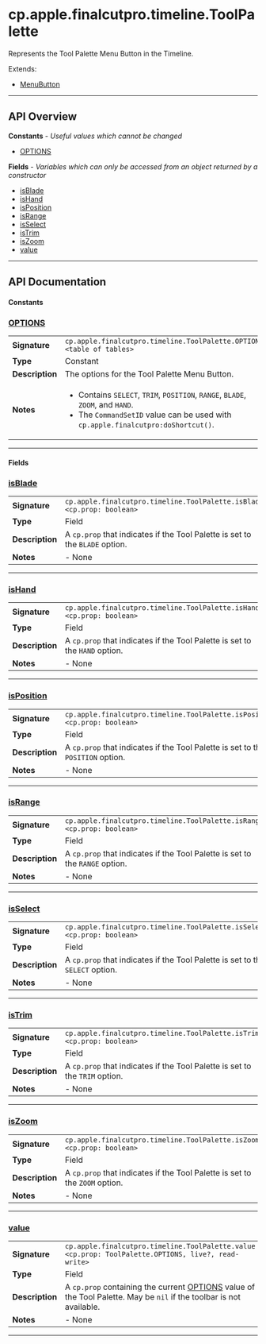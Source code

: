 # cp.apple.finalcutpro.timeline.ToolPalette

Represents the Tool Palette Menu Button in the Timeline.

Extends:
 * [MenuButton](cp.ui.MenuButton.md)

---

## API Overview
**Constants** - _Useful values which cannot be changed_
 * [OPTIONS](#options)

**Fields** - _Variables which can only be accessed from an object returned by a constructor_
 * [isBlade](#isblade)
 * [isHand](#ishand)
 * [isPosition](#isposition)
 * [isRange](#isrange)
 * [isSelect](#isselect)
 * [isTrim](#istrim)
 * [isZoom](#iszoom)
 * [value](#value)


---

## API Documentation

#### Constants


### [OPTIONS](#options)

|                                             |                                                                                     |
| --------------------------------------------|-------------------------------------------------------------------------------------|
| **Signature**                               | `cp.apple.finalcutpro.timeline.ToolPalette.OPTIONS <table of tables>`                                                                    |
| **Type**                                    | Constant                                                                     |
| **Description**                             | The options for the Tool Palette Menu Button.                                                                     |
| **Notes**                                   | <ul><li>Contains `SELECT`, `TRIM`, `POSITION`, `RANGE`, `BLADE`, `ZOOM`, and `HAND`.</li><li>The `CommandSetID` value can be used with `cp.apple.finalcutpro:doShortcut()`.</li></ul> |

---

#### Fields


### [isBlade](#isblade)

|                                             |                                                                                     |
| --------------------------------------------|-------------------------------------------------------------------------------------|
| **Signature**                               | `cp.apple.finalcutpro.timeline.ToolPalette.isBlade <cp.prop: boolean>`                                                                    |
| **Type**                                    | Field                                                                     |
| **Description**                             | A `cp.prop` that indicates if the Tool Palette is set to the `BLADE` option.                                                                     |
| **Notes**                                   | - None |

---


### [isHand](#ishand)

|                                             |                                                                                     |
| --------------------------------------------|-------------------------------------------------------------------------------------|
| **Signature**                               | `cp.apple.finalcutpro.timeline.ToolPalette.isHand <cp.prop: boolean>`                                                                    |
| **Type**                                    | Field                                                                     |
| **Description**                             | A `cp.prop` that indicates if the Tool Palette is set to the `HAND` option.                                                                     |
| **Notes**                                   | - None |

---


### [isPosition](#isposition)

|                                             |                                                                                     |
| --------------------------------------------|-------------------------------------------------------------------------------------|
| **Signature**                               | `cp.apple.finalcutpro.timeline.ToolPalette.isPosition <cp.prop: boolean>`                                                                    |
| **Type**                                    | Field                                                                     |
| **Description**                             | A `cp.prop` that indicates if the Tool Palette is set to the `POSITION` option.                                                                     |
| **Notes**                                   | - None |

---


### [isRange](#isrange)

|                                             |                                                                                     |
| --------------------------------------------|-------------------------------------------------------------------------------------|
| **Signature**                               | `cp.apple.finalcutpro.timeline.ToolPalette.isRange <cp.prop: boolean>`                                                                    |
| **Type**                                    | Field                                                                     |
| **Description**                             | A `cp.prop` that indicates if the Tool Palette is set to the `RANGE` option.                                                                     |
| **Notes**                                   | - None |

---


### [isSelect](#isselect)

|                                             |                                                                                     |
| --------------------------------------------|-------------------------------------------------------------------------------------|
| **Signature**                               | `cp.apple.finalcutpro.timeline.ToolPalette.isSelect <cp.prop: boolean>`                                                                    |
| **Type**                                    | Field                                                                     |
| **Description**                             | A `cp.prop` that indicates if the Tool Palette is set to the `SELECT` option.                                                                     |
| **Notes**                                   | - None |

---


### [isTrim](#istrim)

|                                             |                                                                                     |
| --------------------------------------------|-------------------------------------------------------------------------------------|
| **Signature**                               | `cp.apple.finalcutpro.timeline.ToolPalette.isTrim <cp.prop: boolean>`                                                                    |
| **Type**                                    | Field                                                                     |
| **Description**                             | A `cp.prop` that indicates if the Tool Palette is set to the `TRIM` option.                                                                     |
| **Notes**                                   | - None |

---


### [isZoom](#iszoom)

|                                             |                                                                                     |
| --------------------------------------------|-------------------------------------------------------------------------------------|
| **Signature**                               | `cp.apple.finalcutpro.timeline.ToolPalette.isZoom <cp.prop: boolean>`                                                                    |
| **Type**                                    | Field                                                                     |
| **Description**                             | A `cp.prop` that indicates if the Tool Palette is set to the `ZOOM` option.                                                                     |
| **Notes**                                   | - None |

---


### [value](#value)

|                                             |                                                                                     |
| --------------------------------------------|-------------------------------------------------------------------------------------|
| **Signature**                               | `cp.apple.finalcutpro.timeline.ToolPalette.value <cp.prop: ToolPalette.OPTIONS, live?, read-write>`                                                                    |
| **Type**                                    | Field                                                                     |
| **Description**                             | A `cp.prop` containing the current [OPTIONS](#OPTIONS) value of the Tool Palette. May be `nil` if the toolbar is not available.                                                                     |
| **Notes**                                   | - None |

---

